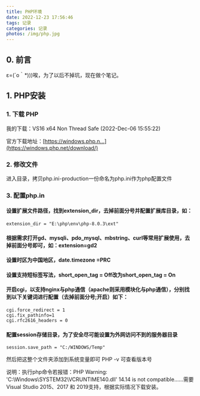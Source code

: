 ```yaml
---
title: PHP环境
date: 2022-12-23 17:56:46
tags: 记录
categories: 记录
photos: /img/php.jpg
---
```

## 0. 前言

ε=(´ο｀*)))唉，为了以后不掉坑，现在做个笔记。

## 1. PHP安装

### 1. 下载 PHP

我的下载：VS16 x64 Non Thread Safe (2022-Dec-06 15:55:22)

官方下载地址：[https://windows.php.n...](https://windows.php.net/download/)

### 2. 修改文件

进入目录，拷贝php.ini-production一份命名为php.ini作为php配置文件

### 3. 配置php.in

#### 设置扩展文件路径，找到extension_dir，去掉前面分号并配置扩展库目录，如：
```
extension_dir = "E:\php\env\php-8.0.3\ext"
```
#### 根据需求打开gd、mysqli、pdo_mysql、mbstring、curl等常用扩展使用，去掉前面分号即可，如：extension=gd2
#### 设置时区为中国地区，date.timezone =PRC
#### 设置支持短标签写法，short_open_tag = Off改为short_open_tag = On
#### 开启cgi，以支持nginx与php通信（apache则采用模块化与php通信），分别找到以下关键词进行配置（去掉前面分号;开启）如下：
```
cgi.force_redirect = 1
cgi.fix_pathinfo=1
cgi.rfc2616_headers = 0
```
#### 配置session存储目录，为了安全尽可能设置为外网访问不到的服务器目录
```
session.save_path = "C:/WINDOWS/Temp"
```

然后把这整个文件夹添加到系统变量即可
PHP -v 可查看版本号

说明：执行php命令若报错：PHP Warning: 'C:\Windows\SYSTEM32\VCRUNTIME140.dll' 14.14 is not compatible......需要Visual Studio 2015、2017 和 2019支持，根据实际情况下载安装。


